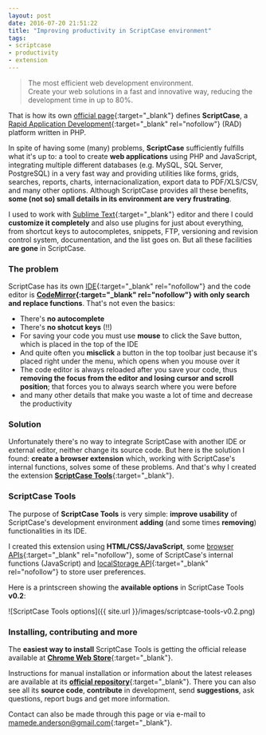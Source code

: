 ```yaml
---
layout: post
date: 2016-07-20 21:51:22
title: "Improving productivity in ScriptCase environment"
tags:
- scriptcase
- productivity
- extension
---
```


> The most efficient web development environment.<br>
> Create your web solutions in a fast and innovative way, reducing the development time in up to 80%.

That is how its own [official page](http://www.scriptcase.net/){:target="_blank"} defines **ScriptCase**, a [Rapid Application Development](https://en.wikipedia.org/wiki/Rapid_application_development){:target="_blank" rel="nofollow"} (RAD) platform written in PHP.

In spite of having some (many) problems, **ScriptCase** sufficiently fulfills what it's up to: a tool to create **web applications** using PHP and JavaScript, integrating multiple different databases (e.g. MySQL, SQL Server, PostgreSQL) in a very fast way and providing utilities like forms, grids, searches, reports, charts, internacionalization, export data to PDF/XLS/CSV, and many other options. Although ScriptCase provides all these benefits, **some (not so) small details in its environment are very frustrating**.

I used to work with [Sublime Text](https://www.sublimetext.com/){:target="_blank"} editor and there I could **customize it completely** and also use plugins for just about everything, from shortcut keys to autocompletes, snippets, FTP, versioning and revision control system, documentation, and the list goes on. But all these facilities **are gone** in ScriptCase.

### The problem

ScriptCase has its own [IDE](https://en.wikipedia.org/wiki/Integrated_development_environment){:target="_blank" rel="nofollow"} and the code editor is **[CodeMirror](https://codemirror.net/){:target="_blank" rel="nofollow"} with only search and replace functions**. That's not even the basics:

* There's **no autocomplete**
* There's **no shotcut keys** (!!)
* For saving your code you must use **mouse** to click the Save button, which is placed in the top of the IDE
* And quite often you **misclick** a button in the top toolbar just because it's placed right under the menu, which opens when you mouse over it
* The code editor is always reloaded after you save your code, thus **removing the focus from the editor and losing cursor and scroll position**; that forces you to always search where you were before
* and many other details that make you waste a lot of time and decrease the productivity

### Solution

Unfortunately there's no way to integrate ScriptCase with another IDE or external editor, neither change its source code. But here is the solution I found: **create a browser extension** which, working with ScriptCase's internal functions, solves some of these problems. And that's why I created the extension [**ScriptCase Tools**](https://goo.gl/i4LtVl){:target="_blank"}.

### ScriptCase Tools

The purpose of **ScriptCase Tools** is very simple: **improve usability** of ScriptCase's development environment **adding** (and some times **removing**) functionalities in its IDE.

I created this extension using **HTML/CSS/JavaScript**, some [browser APIs](https://developer.chrome.com/extensions/api_index){:target="_blank" rel="nofollow"}, some of ScriptCase's internal functions (JavaScript) and [localStorage API](https://developer.mozilla.org/pt-BR/docs/Web/API/Window/Window.localStorage){:target="_blank" rel="nofollow"} to store user preferences.

Here is a printscreen showing the **available options** in ScriptCase Tools **v0.2**:

![ScriptCase Tools options]({{ site.url }}/images/scriptcase-tools-v0.2.png)

### Installing, contributing and more

The **easiest way to install** ScriptCase Tools is getting the official release available at [**Chrome Web Store**](https://goo.gl/i4LtVl){:target="_blank"}.

Instructions for manual installation or information about the latest releases are available at its [**official repository**](github.com/AndersonMamede/scriptcase-tools){:target="_blank"}. There you can also see all its **source code**, **contribute** in development, send **suggestions**, ask questions, report bugs and get more information.

Contact can also be made through this page or via e-mail to [mamede.anderson@gmail.com](mailto:mamede.anderson@gmail.com){:target="_blank"}.
